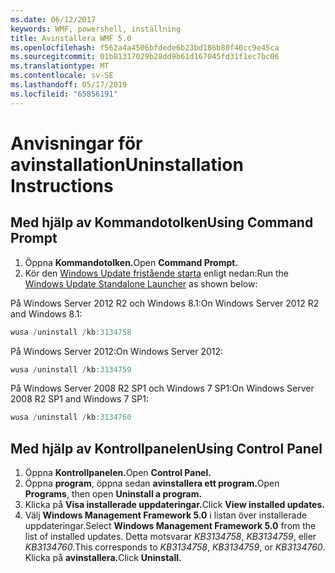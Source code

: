 ```yaml
---
ms.date: 06/12/2017
keywords: WMF, powershell, inställning
title: Avinstallera WMF 5.0
ms.openlocfilehash: f562a4a4506bfdede6b23bd186b80f40cc9e45ca
ms.sourcegitcommit: 01b81317029b28dd9b61d167045fd31f1ec7bc06
ms.translationtype: MT
ms.contentlocale: sv-SE
ms.lasthandoff: 05/17/2019
ms.locfileid: "65856191"
---
```

# <a name="uninstallation-instructions"></a><span data-ttu-id="088c6-103">Anvisningar för avinstallation</span><span class="sxs-lookup"><span data-stu-id="088c6-103">Uninstallation Instructions</span></span>

## <a name="using-command-prompt"></a><span data-ttu-id="088c6-104">Med hjälp av Kommandotolken</span><span class="sxs-lookup"><span data-stu-id="088c6-104">Using Command Prompt</span></span>

1. <span data-ttu-id="088c6-105">Öppna **Kommandotolken.**</span><span class="sxs-lookup"><span data-stu-id="088c6-105">Open **Command Prompt.**</span></span>
2. <span data-ttu-id="088c6-106">Kör den [Windows Update fristående starta](https://support.microsoft.com/en-us/kb/934307) enligt nedan:</span><span class="sxs-lookup"><span data-stu-id="088c6-106">Run the [Windows Update Standalone Launcher](https://support.microsoft.com/en-us/kb/934307) as shown below:</span></span>

<span data-ttu-id="088c6-107">På Windows Server 2012 R2 och Windows 8.1:</span><span class="sxs-lookup"><span data-stu-id="088c6-107">On Windows Server 2012 R2 and Windows 8.1:</span></span>

```powershell
wusa /uninstall /kb:3134758
```

<span data-ttu-id="088c6-108">På Windows Server 2012:</span><span class="sxs-lookup"><span data-stu-id="088c6-108">On Windows Server 2012:</span></span>

```powershell
wusa /uninstall /kb:3134759
```

<span data-ttu-id="088c6-109">På Windows Server 2008 R2 SP1 och Windows 7 SP1:</span><span class="sxs-lookup"><span data-stu-id="088c6-109">On Windows Server 2008 R2 SP1 and Windows 7 SP1:</span></span>

```powershell
wusa /uninstall /kb:3134760
```

## <a name="using-control-panel"></a><span data-ttu-id="088c6-110">Med hjälp av Kontrollpanelen</span><span class="sxs-lookup"><span data-stu-id="088c6-110">Using Control Panel</span></span>

1. <span data-ttu-id="088c6-111">Öppna **Kontrollpanelen.**</span><span class="sxs-lookup"><span data-stu-id="088c6-111">Open **Control Panel.**</span></span>
2. <span data-ttu-id="088c6-112">Öppna **program**, öppna sedan **avinstallera ett program.**</span><span class="sxs-lookup"><span data-stu-id="088c6-112">Open **Programs**, then open **Uninstall a program.**</span></span>
3. <span data-ttu-id="088c6-113">Klicka på **Visa installerade uppdateringar.**</span><span class="sxs-lookup"><span data-stu-id="088c6-113">Click **View installed updates.**</span></span>
4. <span data-ttu-id="088c6-114">Välj **Windows Management Framework 5.0** i listan över installerade uppdateringar.</span><span class="sxs-lookup"><span data-stu-id="088c6-114">Select **Windows Management Framework 5.0** from the list of installed updates.</span></span> <span data-ttu-id="088c6-115">Detta motsvarar *KB3134758*, *KB3134759*, eller *KB3134760*.</span><span class="sxs-lookup"><span data-stu-id="088c6-115">This corresponds to *KB3134758*, *KB3134759*, or *KB3134760*.</span></span> <span data-ttu-id="088c6-116">Klicka på **avinstallera.**</span><span class="sxs-lookup"><span data-stu-id="088c6-116">Click **Uninstall.**</span></span>
